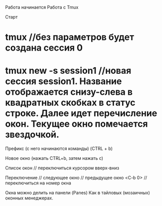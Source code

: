 Работа начинается
 Работа с Tmux

Старт
# tmux //без параметров будет создана сессия 0
# tmux new -s session1 //новая сессия session1. Название отображается снизу-слева в квадратных скобках в статус строке. Далее идет перечисление окон. Текущее окно помечается звездочкой.

Префикс (с него начинаются команды)
<C-b> (CTRL + b)

Новое окно (нажать CTRL+b, затем нажать с)
<C-b c>

Список окон
<C-b w> // переключиться курсором вверх-вниз

Переключение
<C-b n> // следующее окно
<C-b p> // предыдущее окно
<C-b 0> // переключиться на номер окна

Окна можно делить на панели (Panes)
Как в тайловых (мозаичных) оконных менеджерах.
